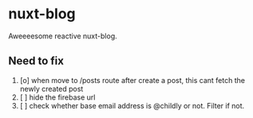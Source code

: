 # nuxt-blog

Aweeeesome reactive nuxt-blog.

## Need to fix

1. [o] when move to /posts route after create a post, this cant fetch the newly created post
2. [ ] hide the firebase url
3. [ ] check whether base email address is @childly or not. Filter if not.

